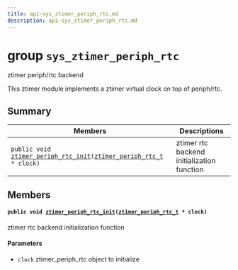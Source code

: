 ```yaml
---
title: api-sys_ztimer_periph_rtc.md
description: api-sys_ztimer_periph_rtc.md
---
```

# group `sys_ztimer_periph_rtc` 

ztimer periph/rtc backend

This ztimer module implements a ztimer virtual clock on top of periph/rtc.

## Summary

 Members                        | Descriptions                                
--------------------------------|---------------------------------------------
`public void `[`ztimer_periph_rtc_init`](#group__sys__ztimer__periph__rtc_1ga2614a7e5cd1c5e9f792d6c4b675fa01e)`(`[`ztimer_periph_rtc_t`](./doc/starlight-docs/src/content/docs/apidoc/api-undefined.md#group__sys__ztimer__periph__rtc_1gad722654e76ba755570c820c112d376b7)` * clock)`            | ztimer rtc backend initialization function

## Members

#### `public void `[`ztimer_periph_rtc_init`](#group__sys__ztimer__periph__rtc_1ga2614a7e5cd1c5e9f792d6c4b675fa01e)`(`[`ztimer_periph_rtc_t`](./doc/starlight-docs/src/content/docs/apidoc/api-undefined.md#group__sys__ztimer__periph__rtc_1gad722654e76ba755570c820c112d376b7)` * clock)` 

ztimer rtc backend initialization function

#### Parameters
* `clock` ztimer_periph_rtc object to initialize

